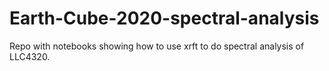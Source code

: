 # Earth-Cube-2020-spectral-analysis
Repo with notebooks showing how to use xrft to do spectral analysis of LLC4320.

